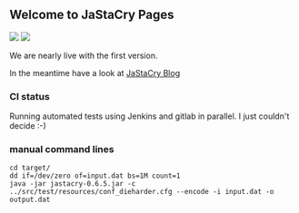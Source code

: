 ## Welcome to JaStaCry Pages

![](https://img.shields.io/badge/license-MIT-brithgreen.svg)
![](https://bestpractices.coreinfrastructure.org/projects/2521/badge)

We are nearly live with the first version.

In the meantime have a look at [JaStaCry Blog](https://blog.jastacry.org)

### CI status

Running automated tests using Jenkins and gitlab in parallel. I just couldn't decide :-)

### manual command lines

    cd target/
    dd if=/dev/zero of=input.dat bs=1M count=1
    java -jar jastacry-0.6.5.jar -c ../src/test/resources/conf_dieharder.cfg --encode -i input.dat -o output.dat
